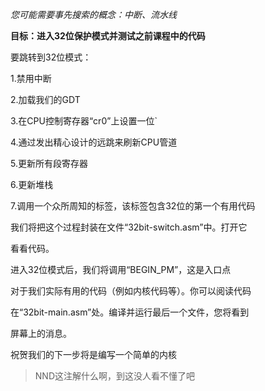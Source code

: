 *您可能需要事先搜索的概念：中断、流水线*


**目标：进入32位保护模式并测试之前课程中的代码**


要跳转到32位模式：


1.禁用中断

2.加载我们的GDT

3.在CPU控制寄存器“cr0”上设置一位`

4.通过发出精心设计的远跳来刷新CPU管道

5.更新所有段寄存器

6.更新堆栈

7.调用一个众所周知的标签，该标签包含32位的第一个有用代码


我们将把这个过程封装在文件“32bit-switch.asm”中。打开它

看看代码。


进入32位模式后，我们将调用“BEGIN_PM”，这是入口点

对于我们实际有用的代码（例如内核代码等）。你可以阅读代码

在“32bit-main.asm”处。编译并运行最后一个文件，您将看到

屏幕上的消息。


祝贺我们的下一步将是编写一个简单的内核

> NND这注解什么啊，到这没人看不懂了吧